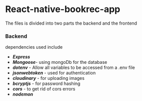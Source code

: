 # React-native-bookrec-app

The files is divided into two parts the backend and the frontend

### Backend
dependencies used include

- __*Express*__
-  __*Mongoose*__- using mongoDb for the database 
- __*dotenv*__ - Allow all variables to be accessed from a .env file
- __*jsonwebtoken*__ - used for authentication
- __*cloudinary*__ - for uploading images
- __*bcryptjs*__ - for password hashing
- __*cors*__ - to get rid of cors errors
- __*nodemon*__ 